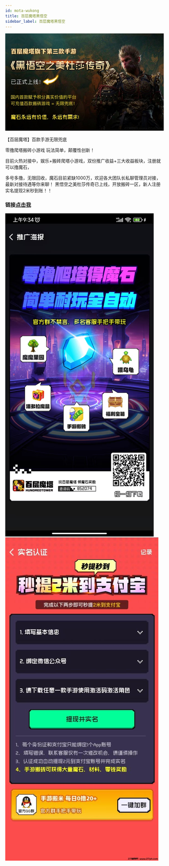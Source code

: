 ```yaml
---
id: mota-wukong
title: 百层魔塔黑悟空
sidebar_label: 百层魔塔黑悟空
---
```

![](./img/百层魔塔/已上线.png)

【百层魔塔】百款手游无限兜底

零撸爬塔搬砖小游戏 玩法简单，颠覆性创新！

目前火热对接中，娱乐+搬砖爬塔小游戏，双份推广收益+三大收益板块，注册就可以撸魔石，

多号多撸，无限回收，魔石目前紧缺1000万，欢迎各大团队长私聊管理员对接，最新对接待遇等你来聊！
黑悟空之美杜莎传奇已上线，开放搬砖一区，新人注册实名提现2米秒到账！！
### 链接[点击我](http://bcmt.yuepan.top/h5/index.html#/pages/login/qr?code=852074)


![](./img/百层魔塔/二维码.jpg)
![](./img/百层魔塔/实名提2.jpg)







